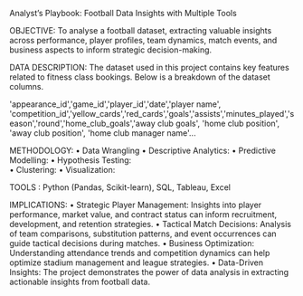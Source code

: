 
Analyst’s Playbook: Football Data Insights with Multiple Tools

OBJECTIVE: 
	To analyse a football dataset, extracting valuable insights across performance, player profiles, team dynamics, match events, and business aspects to inform strategic decision-making.

DATA DESCRIPTION:
	The dataset used in this project contains key features related to fitness class bookings. Below is a breakdown of the dataset columns.

'appearance_id','game_id','player_id','date','player name', 'competition_id','yellow_cards','red_cards','goals','assists','minutes_played','season','round','home_club_goals','away club goals', 'home club position', 'away club position', 'home club manager name'...

METHODOLOGY:
	• Data Wrangling 
	• Descriptive Analytics: 
	• Predictive Modelling: 
	• Hypothesis Testing: 	
	• Clustering: 
	• Visualization: 

TOOLS : Python (Pandas, Scikit-learn), SQL, Tableau, Excel

IMPLICATIONS:
	• Strategic Player Management: Insights into player performance, market value, and contract status can inform recruitment, development, and retention strategies.
	• Tactical Match Decisions: Analysis of team comparisons, substitution patterns, and event occurrences can guide tactical decisions during matches.
	• Business Optimization: Understanding attendance trends and competition dynamics can help optimize stadium management and league strategies.
	• Data-Driven Insights: The project demonstrates the power of data analysis in extracting actionable insights from football data.


